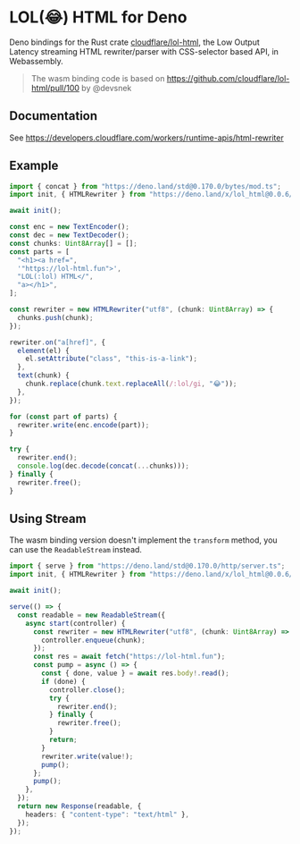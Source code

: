 # LOL(😂) HTML for Deno

Deno bindings for the Rust crate
[cloudflare/lol-html](https://github.com/cloudflare/lol-html), the Low Output
Latency streaming HTML rewriter/parser with CSS-selector based API, in
Webassembly.

> The wasm binding code is based on
> https://github.com/cloudflare/lol-html/pull/100 by @devsnek

## Documentation

See https://developers.cloudflare.com/workers/runtime-apis/html-rewriter

## Example

```ts
import { concat } from "https://deno.land/std@0.170.0/bytes/mod.ts";
import init, { HTMLRewriter } from "https://deno.land/x/lol_html@0.0.6/mod.ts";

await init();

const enc = new TextEncoder();
const dec = new TextDecoder();
const chunks: Uint8Array[] = [];
const parts = [
  "<h1><a href=",
  '"https://lol-html.fun">',
  "LOL(:lol) HTML</",
  "a></h1>",
];

const rewriter = new HTMLRewriter("utf8", (chunk: Uint8Array) => {
  chunks.push(chunk);
});

rewriter.on("a[href]", {
  element(el) {
    el.setAttribute("class", "this-is-a-link");
  },
  text(chunk) {
    chunk.replace(chunk.text.replaceAll(/:lol/gi, "😂"));
  },
});

for (const part of parts) {
  rewriter.write(enc.encode(part));
}

try {
  rewriter.end();
  console.log(dec.decode(concat(...chunks)));
} finally {
  rewriter.free();
}
```

## Using Stream

The wasm binding version doesn't implement the `transform` method, you can use
the `ReadableStream` instead.

```ts
import { serve } from "https://deno.land/std@0.170.0/http/server.ts";
import init, { HTMLRewriter } from "https://deno.land/x/lol_html@0.0.6/mod.ts";

await init();

serve(() => {
  const readable = new ReadableStream({
    async start(controller) {
      const rewriter = new HTMLRewriter("utf8", (chunk: Uint8Array) => {
        controller.enqueue(chunk);
      });
      const res = await fetch("https://lol-html.fun");
      const pump = async () => {
        const { done, value } = await res.body!.read();
        if (done) {
          controller.close();
          try {
            rewriter.end();
          } finally {
            rewriter.free();
          }
          return;
        }
        rewriter.write(value!);
        pump();
      };
      pump();
    },
  });
  return new Response(readable, {
    headers: { "content-type": "text/html" },
  });
});
```
